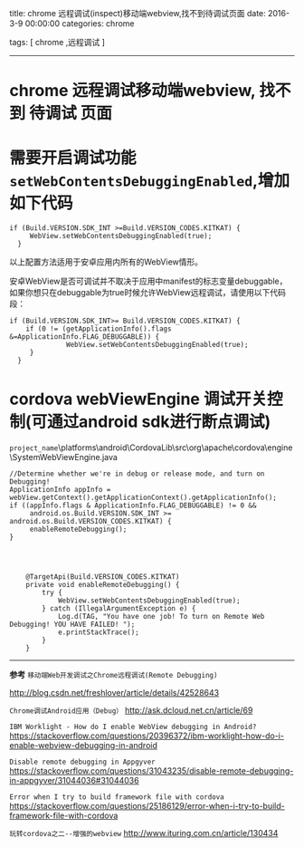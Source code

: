 title: chrome 远程调试(inspect)移动端webview,找不到待调试页面
date: 2016-3-9 00:00:00
categories:  chrome


tags: [ chrome ,远程调试 ]


---
# chrome 远程调试移动端webview, 找不到 待调试 页面


# 需要开启调试功能`setWebContentsDebuggingEnabled`,增加如下代码
```
if (Build.VERSION.SDK_INT >=Build.VERSION_CODES.KITKAT) {
     WebView.setWebContentsDebuggingEnabled(true);
  }
```


以上配置方法适用于安卓应用内所有的WebView情形。
 
安卓WebView是否可调试并不取决于应用中manifest的标志变量debuggable，如果你想只在debuggable为true时候允许WebView远程调试，请使用以下代码段：


```
if (Build.VERSION.SDK_INT>= Build.VERSION_CODES.KITKAT) {
    if (0 != (getApplicationInfo().flags &=ApplicationInfo.FLAG_DEBUGGABLE)) { 
              WebView.setWebContentsDebuggingEnabled(true);
     }  
  }
```


# cordova webViewEngine 调试开关控制(可通过android sdk进行断点调试)
`project_name`\platforms\android\CordovaLib\src\org\apache\cordova\engine\SystemWebViewEngine.java
```
//Determine whether we're in debug or release mode, and turn on Debugging!
ApplicationInfo appInfo = webView.getContext().getApplicationContext().getApplicationInfo();
if ((appInfo.flags & ApplicationInfo.FLAG_DEBUGGABLE) != 0 &&
     android.os.Build.VERSION.SDK_INT >= android.os.Build.VERSION_CODES.KITKAT) {
     enableRemoteDebugging();
}




    @TargetApi(Build.VERSION_CODES.KITKAT)
    private void enableRemoteDebugging() {
        try {
            WebView.setWebContentsDebuggingEnabled(true);
        } catch (IllegalArgumentException e) {
            Log.d(TAG, "You have one job! To turn on Remote Web Debugging! YOU HAVE FAILED! ");
            e.printStackTrace();
        }
    }
```


---


**参考**
`移动端Web开发调试之Chrome远程调试(Remote Debugging)`

http://blog.csdn.net/freshlover/article/details/42528643


`Chrome调试Android应用（Debug）`
http://ask.dcloud.net.cn/article/69


` IBM Worklight - How do I enable WebView debugging in Android? `
https://stackoverflow.com/questions/20396372/ibm-worklight-how-do-i-enable-webview-debugging-in-android


` Disable remote debugging in Appgyver `
https://stackoverflow.com/questions/31043235/disable-remote-debugging-in-appgyver/31044036#31044036


` Error when I try to build framework file with cordova `
https://stackoverflow.com/questions/25186129/error-when-i-try-to-build-framework-file-with-cordova


` 玩转cordova之二--增强的webview `
http://www.ituring.com.cn/article/130434


<!-- more -->


